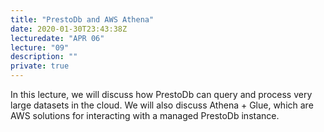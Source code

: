```yaml
---
title: "PrestoDb and AWS Athena"
date: 2020-01-30T23:43:38Z
lecturedate: "APR 06"
lecture: "09"
description: ""
private: true
---
```


In this lecture, we will discuss how PrestoDb can query and process very large datasets in the cloud. We will also discuss Athena + Glue, which are AWS solutions for interacting with a managed PrestoDb instance.